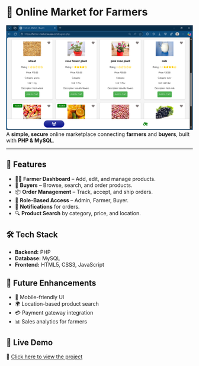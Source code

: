 # 🌾 Online Market for Farmers

![Project Thumbnail](images/thumbnail.png)  
A **simple, secure** online marketplace connecting **farmers** and **buyers**, built with **PHP & MySQL**.

---

## 📌 Features
- 👨‍🌾 **Farmer Dashboard** – Add, edit, and manage products.
- 🛒 **Buyers** – Browse, search, and order products.
- 📦 **Order Management** – Track, accept, and ship orders.
- 🔐 **Role-Based Access** – Admin, Farmer, Buyer.
- 📧 **Notifications** for orders.
- 🔍 **Product Search** by category, price, and location.



## 🛠 Tech Stack
- **Backend:** PHP 
- **Database:** MySQL 
- **Frontend:** HTML5, CSS3, JavaScript  



## 🚀 Future Enhancements
- 📱 Mobile-friendly UI
- 🌍 Location-based product search
- 💳 Payment gateway integration
- 📊 Sales analytics for farmers

## 🚀 Live Demo
🔗 [Click here to view the project](https://farmer-market.wuaze.com/)

